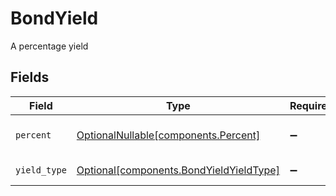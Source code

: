 # BondYield

A percentage yield


## Fields

| Field                                                                                    | Type                                                                                     | Required                                                                                 | Description                                                                              | Example                                                                                  |
| ---------------------------------------------------------------------------------------- | ---------------------------------------------------------------------------------------- | ---------------------------------------------------------------------------------------- | ---------------------------------------------------------------------------------------- | ---------------------------------------------------------------------------------------- |
| `percent`                                                                                | [OptionalNullable[components.Percent]](../../models/components/percent.md)               | :heavy_minus_sign:                                                                       | The percentage yield.                                                                    | {<br/>"value": "25.00"<br/>}                                                             |
| `yield_type`                                                                             | [Optional[components.BondYieldYieldType]](../../models/components/bondyieldyieldtype.md) | :heavy_minus_sign:                                                                       | The type of yield.                                                                       | YIELD_TO_MATURITY                                                                        |